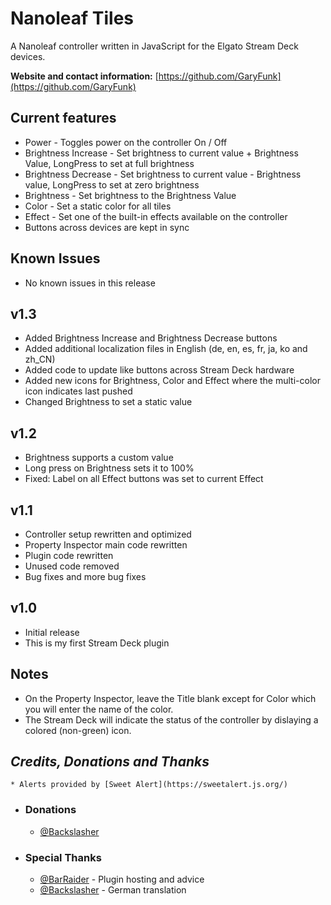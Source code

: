 # Nanoleaf Tiles
A Nanoleaf controller written in JavaScript for the Elgato Stream Deck devices.

**Website and contact information:** [https://github.com/GaryFunk](https://github.com/GaryFunk)

## Current features
- Power - Toggles power on the controller On / Off
- Brightness Increase - Set brightness to current value + Brightness Value, LongPress to set at full brightness
- Brightness Decrease - Set brightness to current value - Brightness value, LongPress to set at zero brightness
- Brightness - Set brightness to the Brightness Value
- Color - Set a static color for all tiles
- Effect - Set one of the built-in effects available on the controller
- Buttons across devices are kept in sync

## Known Issues
- No known issues in this release

## v1.3
- Added Brightness Increase and Brightness Decrease buttons
- Added additional localization files in English (de, en, es, fr, ja, ko and zh_CN)
- Added code to update like buttons across Stream Deck hardware
- Added new icons for Brightness, Color and Effect where the multi-color icon indicates last pushed
- Changed Brightness to set a static value

## v1.2
- Brightness supports a custom value
- Long press on Brightness sets it to 100%
- Fixed: Label on all Effect buttons was set to current Effect

## v1.1
- Controller setup rewritten and optimized
- Property Inspector main code rewritten
- Plugin code rewritten
- Unused code removed
- Bug fixes and more bug fixes

## v1.0
- Initial release
- This is my first Stream Deck plugin

## Notes
- On the Property Inspector, leave the Title blank except for Color which you will enter the name of the color.
- The Stream Deck will indicate the status of the controller by dislaying a colored (non-green) icon.

## *Credits, Donations and Thanks*
    * Alerts provided by [Sweet Alert](https://sweetalert.js.org/)
* ### Donations
    *  [@Backslasher](https://discordapp.com/users/277603804399140865/)
* ### Special Thanks
    * [@BarRaider](https://discordapp.com/users/270832792802164736/) - Plugin hosting and advice
    * [@Backslasher](https://discordapp.com/users/277603804399140865/) - German translation
